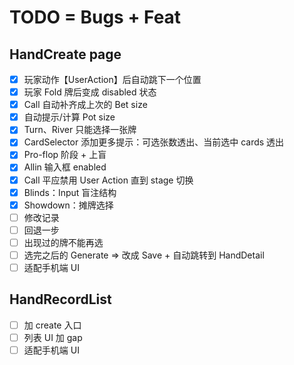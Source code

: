 # TODO = Bugs + Feat

## HandCreate page

- [x] 玩家动作【UserAction】后自动跳下一个位置
- [x] 玩家 Fold 牌后变成 disabled 状态
- [x] Call 自动补齐成上次的 Bet size
- [x] 自动提示/计算 Pot size
- [x] Turn、River 只能选择一张牌
- [x] CardSelector 添加更多提示：可选张数透出、当前选中 cards 透出
- [x] Pro-flop 阶段 + 上盲
- [x] Allin 输入框 enabled
- [x] Call 平应禁用 User Action 直到 stage 切换
- [x] Blinds：Input 盲注结构
- [x] Showdown：摊牌选择
- [ ] 修改记录
- [ ] 回退一步
- [ ] 出现过的牌不能再选
- [ ] 选完之后的 Generate => 改成 Save + 自动跳转到 HandDetail
- [ ] 适配手机端 UI

## HandRecordList

- [ ] 加 create 入口
- [ ] 列表 UI 加 gap
- [ ] 适配手机端 UI
